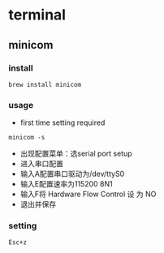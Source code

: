 # terminal

## minicom


### install 

```
brew install minicom
```

### usage

* first time setting required

```
minicom -s
```


* 出现配置菜单：选serial port setup
* 进入串口配置
* 输入A配置串口驱动为/dev/ttyS0
* 输入E配置速率为115200 8N1
* 输入F将 Hardware Flow Control 设 为 NO
* 退出并保存


### setting

```
Esc+z
```

